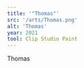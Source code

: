 ```yaml
---
title: '"Thomas"'
src: '/arts/Thomas.png'
alt: 'Thomas'
year: 2021
tool: Clip Studio Paint
---
```


Thomas
